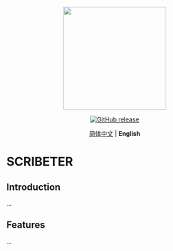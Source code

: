 <p align="center">
  <img src="https://i.loli.net/2021/07/31/MEzWq2JlxhPgHUG.png" width=240 />
</p>
<p align="center">
	<a href="https://github.com/MicDZ/SCRIBETER/releases/latest"><img src="https://img.shields.io/github/v/release/MicDZ/SCRIBETER?logo=github" alt="GitHub release" /></a>
</p>

<p align="center">
   <a href="https://github.com/MicDZ/SCRIBETER/">简体中文</a> | <strong>English</strong>
</p>


# SCRIBETER

## Introduction

...

## Features

...